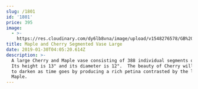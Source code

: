 ```yaml
---
slug: /1801
id: '1801'
price: 395
image:
  - >-
    https://res.cloudinary.com/dy6lb8vna/image/upload/v1548276578/GB%20Bowlworks%20Gallery/DSC_1963a.jpg
title: Maple and Cherry Segmented Vase Large
date: 2019-01-30T04:05:20.614Z
description: >-
  A large Cherry and Maple vase consisting of 388 individual segments of wood.
  Its height is 13" and its diameter is 12".  The beauty of Cherry will continue
  to darken as time goes by producing a rich petina contrasted by the light
  Maple.
---
```


